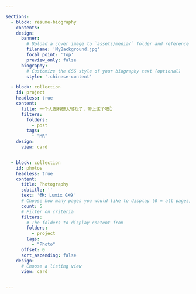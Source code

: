 ```yaml
---

sections:
  - block: resume-biography
    contents:
    design:
      banner:
        # Upload a cover image to `assets/media/` folder and reference its filename here (optional)
        filename: 'MyBackground.jpg'
        focal_point: 'Top'
        preview_only: false  
      biography:
        # Customize the CSS style of your biography text (optional)
        style: '.chinese-content'

  - block: collection
    id: project
    headless: true
    content:
      title: 一个人做科研太轻松了，带上这个吧👆
      filters:
        folders:
          - post
        tags:
          - "MR"
    design:
      view: card


  - block: collection
    id: photos
    headless: true
    content:
      title: Photography
      subtitle: ''
      text: '📷: Lumix GX9'
      # Choose how many pages you would like to display (0 = all pages)
      count: 5
      # Filter on criteria
      filters:
        # The folders to display content from
        folders:
          - project
        tags:
          - "Photo"
      offset: 0
      sort_ascending: false
    design:
      # Choose a listing view
      view: card

  
---
```

